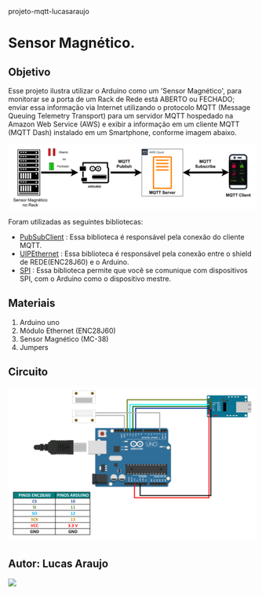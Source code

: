   projeto-mqtt-lucasaraujo 


# Sensor Magnético.


## Objetivo

  Esse projeto ilustra utilizar o Arduino como um 'Sensor Magnético',  para monitorar se a porta de um Rack
  de Rede está ABERTO ou FECHADO; enviar essa informação via Internet utilizando o protocolo MQTT (Message
  Queuing Telemetry Transport) para um servidor MQTT hospedado na Amazon Web Service (AWS) e exibir a informação
  em um cliente MQTT (MQTT Dash) instalado em um Smartphone, conforme imagem abaixo.

  
![fluxograma](Fluxograma.jpg)

Foram utilizadas as seguintes bibliotecas:

- [PubSubClient](https://www.arduino.cc/reference/en/libraries/pubsubclient/) : Essa biblioteca é responsável pela conexão do cliente MQTT.
- [UIPEthernet](https://www.arduino.cc/reference/en/libraries/uipethernet/) : Essa biblioteca é responsável pela conexão entre o shield de REDE(ENC28J60) e o Arduino.
- [SPI](https://www.arduino.cc/en/reference/SPI) : Essa biblioteca permite que você se comunique com dispositivos SPI, com o Arduino como o dispositivo mestre.


## Materiais

1. Arduino uno
2. Módulo Ethernet (ENC28J60)
3. Sensor Magnético (MC-38)
4. Jumpers

## Circuito

![circuito](Circuito.png)

## **Autor:** Lucas Araujo

[<img src="https://img.shields.io/badge/linkedin-%230077B5.svg?&style=for-the-badge&logo=linkedin&logoColor=white" />](https://www.linkedin.com/in/lucasaraujo2/)
